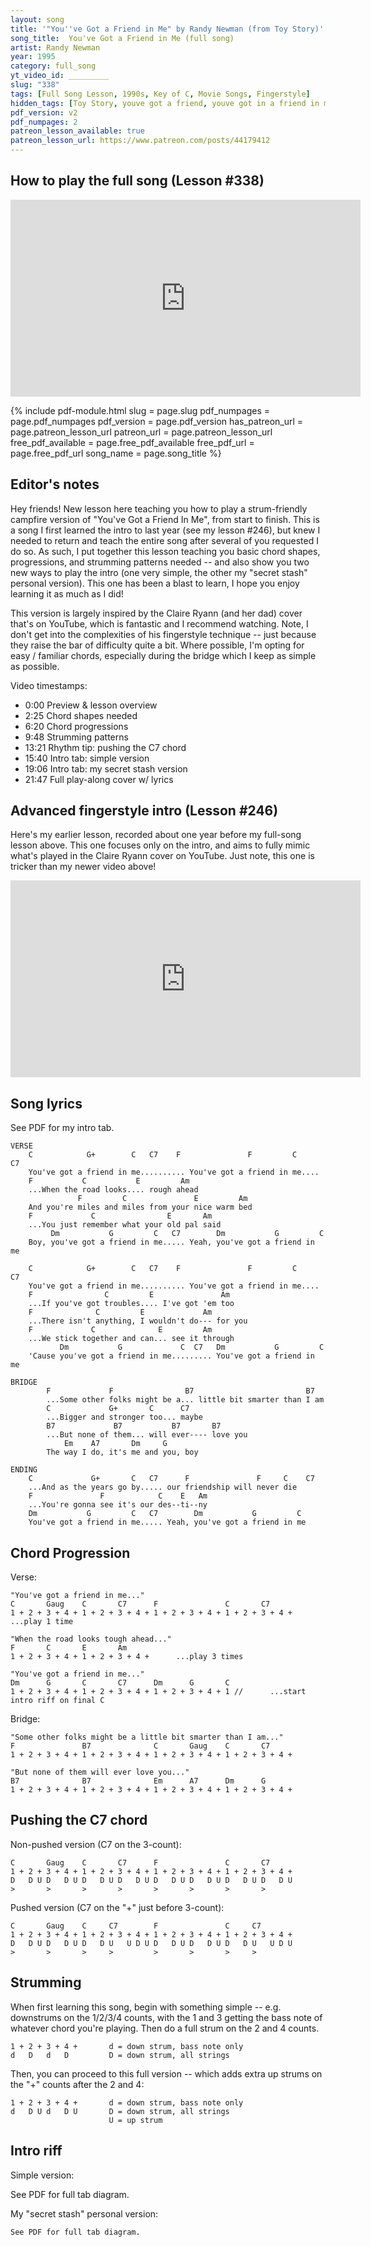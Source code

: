 ```yaml
---
layout: song
title: '"You''ve Got a Friend in Me" by Randy Newman (from Toy Story)'
song_title:  You've Got a Friend in Me (full song)
artist: Randy Newman
year: 1995
category: full_song
yt_video_id: _________
slug: "338"
tags: [Full Song Lesson, 1990s, Key of C, Movie Songs, Fingerstyle]
hidden_tags: [Toy Story, youve got a friend, youve got in a friend in me]
pdf_version: v2
pdf_numpages: 2
patreon_lesson_available: true
patreon_lesson_url: https://www.patreon.com/posts/44179412
---
```




## How to play the full song (Lesson #338)

<iframe width="560" height="315" src="https://www.youtube.com/embed/vDEGA1jUDXw?showinfo=0" frameborder="0" allowfullscreen></iframe>

<!-- Coming soon! -->

{% include pdf-module.html slug = page.slug pdf_numpages = page.pdf_numpages pdf_version = page.pdf_version has_patreon_url = page.patreon_lesson_url patreon_url = page.patreon_lesson_url free_pdf_available = page.free_pdf_available free_pdf_url = page.free_pdf_url song_name = page.song_title %}

## Editor's notes

Hey friends! New lesson here teaching you how to play a strum-friendly campfire version of "You've Got a Friend In Me", from start to finish. This is a song I first learned the intro to last year (see my lesson #246), but knew I needed to return and teach the entire song after several of you requested I do so. As such, I put together this lesson teaching you basic chord shapes, progressions, and strumming patterns needed -- and also show you two new ways to play the intro (one very simple, the other my "secret stash" personal version). This one has been a blast to learn, I hope you enjoy learning it as much as I did!

This version is largely inspired by the Claire Ryann (and her dad) cover that's on YouTube, which is fantastic and I recommend watching. Note, I don't get into the complexities of his fingerstyle technique -- just because they raise the bar of difficulty quite a bit. Where possible, I'm opting for easy / familiar chords, especially during the bridge which I keep as simple as possible.

Video timestamps:

- 0:00 Preview & lesson overview
- 2:25 Chord shapes needed
- 6:20 Chord progressions
- 9:48 Strumming patterns
- 13:21 Rhythm tip: pushing the C7 chord
- 15:40 Intro tab: simple version
- 19:06 Intro tab: my secret stash version
- 21:47 Full play-along cover w/ lyrics

## Advanced fingerstyle intro (Lesson #246)

Here's my earlier lesson, recorded about one year before my full-song lesson above. This one focuses only on the intro, and aims to fully mimic what's played in the Claire Ryann cover on YouTube. Just note, this one is tricker than my newer video above!

<iframe width="560" height="315" src="https://www.youtube.com/embed/pCgwYSW99RI?showinfo=0" frameborder="0" allowfullscreen></iframe>

## Song lyrics

See PDF for my intro tab.

    VERSE
        C            G+        C   C7    F               F         C     C7
        You've got a friend in me.......... You've got a friend in me....
        F           C           E         Am
        ...When the road looks.... rough ahead
                   F         C               E         Am
        And you're miles and miles from your nice warm bed
        F             C                E       Am    
        ...You just remember what your old pal said
             Dm           G         C   C7        Dm           G         C
        Boy, you've got a friend in me..... Yeah, you've got a friend in me

        C            G+        C   C7    F               F         C     C7
        You've got a friend in me.......... You've got a friend in me....
        F                C         E               Am
        ...If you've got troubles.... I've got 'em too
        F              C         E             Am
        ...There isn't anything, I wouldn't do--- for you
        F             C              E         Am
        ...We stick together and can... see it through
               Dm           G             C  C7   Dm           G         C
        'Cause you've got a friend in me......... You've got a friend in me

    BRIDGE
            F             F                B7                         B7
            ...Some other folks might be a... little bit smarter than I am
            C             G+       C      C7
            ...Bigger and stronger too... maybe
            B7             B7           B7       B7
            ...But none of them... will ever---- love you
                Em    A7       Dm     G
            The way I do, it's me and you, boy

    ENDING
        C             G+       C   C7      F               F     C    C7
        ...And as the years go by..... our friendship will never die
        F               F            C    E   Am
        ...You're gonna see it's our des--ti--ny
        Dm           G         C   C7        Dm           G         C
        You've got a friend in me..... Yeah, you've got a friend in me

## Chord Progression

Verse:

    "You've got a friend in me..."
    C       Gaug    C       C7      F               C       C7
    1 + 2 + 3 + 4 + 1 + 2 + 3 + 4 + 1 + 2 + 3 + 4 + 1 + 2 + 3 + 4 +    ...play 1 time

    "When the road looks tough ahead..."
    F       C       E       Am      
    1 + 2 + 3 + 4 + 1 + 2 + 3 + 4 +      ...play 3 times

    "You've got a friend in me..."
    Dm      G       C       C7      Dm      G       C
    1 + 2 + 3 + 4 + 1 + 2 + 3 + 4 + 1 + 2 + 3 + 4 + 1 //      ...start intro riff on final C

Bridge:

    "Some other folks might be a little bit smarter than I am..."
    F               B7              C       Gaug    C       C7
    1 + 2 + 3 + 4 + 1 + 2 + 3 + 4 + 1 + 2 + 3 + 4 + 1 + 2 + 3 + 4 +

    "But none of them will ever love you..."
    B7              B7              Em      A7      Dm      G
    1 + 2 + 3 + 4 + 1 + 2 + 3 + 4 + 1 + 2 + 3 + 4 + 1 + 2 + 3 + 4 +

## Pushing the C7 chord

Non-pushed version (C7 on the 3-count):

    C       Gaug    C       C7      F               C       C7
    1 + 2 + 3 + 4 + 1 + 2 + 3 + 4 + 1 + 2 + 3 + 4 + 1 + 2 + 3 + 4 +
    D   D U D   D U D   D U D   D U D   D U D   D U D   D U D   D U
    >       >       >       >       >       >       >       >       

Pushed version (C7 on the "+" just before 3-count):

    C       Gaug    C     C7        F               C     C7
    1 + 2 + 3 + 4 + 1 + 2 + 3 + 4 + 1 + 2 + 3 + 4 + 1 + 2 + 3 + 4 +
    D   D U D   D U D   D U   U D U D   D U D   D U D   D U   U D U
    >       >       >     >         >       >       >     >

## Strumming

When first learning this song, begin with something simple -- e.g. downstrums on the 1/2/3/4 counts, with the 1 and 3 getting the bass note of whatever chord you're playing. Then do a full strum on the 2 and 4 counts.

    1 + 2 + 3 + 4 +       d = down strum, bass note only
    d   D   d   D         D = down strum, all strings

Then, you can proceed to this full version -- which adds extra up strums on the "+" counts after the 2 and 4:

    1 + 2 + 3 + 4 +       d = down strum, bass note only
    d   D U d   D U       D = down strum, all strings
                          U = up strum

## Intro riff

Simple version:

  See PDF for full tab diagram.

My "secret stash" personal version:

	See PDF for full tab diagram.
